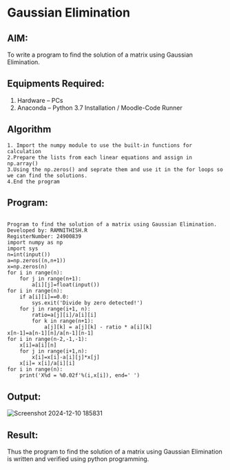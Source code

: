 # Gaussian Elimination

## AIM:
To write a program to find the solution of a matrix using Gaussian Elimination.

## Equipments Required:
1. Hardware – PCs
2. Anaconda – Python 3.7 Installation / Moodle-Code Runner

## Algorithm
```
1. Import the numpy module to use the built-in functions for calculation
2.Prepare the lists from each linear equations and assign in np.array()
3.Using the np.zeros() and seprate them and use it in the for loops so we can find the solutions.
4.End the program
```


## Program:
```

Program to find the solution of a matrix using Gaussian Elimination.
Developed by: RAMNITHISH.R
RegisterNumber: 24900839
import numpy as np
import sys
n=int(input())
a=np.zeros((n,n+1))
x=np.zeros(n)
for i in range(n):
    for j in range(n+1):
        a[i][j]=float(input())
for i in range(n):
    if a[i][i]==0.0:
        sys.exit('Divide by zero detected!')
    for j in range(i+1, n):
        ratio=a[j][i]/a[i][i]
        for k in range(n+1):
            a[j][k] = a[j][k] - ratio * a[i][k]
x[n-1]=a[n-1][n]/a[n-1][n-1]
for i in range(n-2,-1,-1):
    x[i]=a[i][n]
    for j in range(i+1,n):
        x[i]=x[i]-a[i][j]*x[j]
    x[i]= x[i]/a[i][i]
for i in range(n):
    print('X%d = %0.02f'%(i,x[i]), end=' ')

```

## Output:

![Screenshot 2024-12-10 185831](https://github.com/user-attachments/assets/36fa1dd4-8111-40a8-8c99-12a041b077fc)


## Result:
Thus the program to find the solution of a matrix using Gaussian Elimination is written and verified using python programming.

